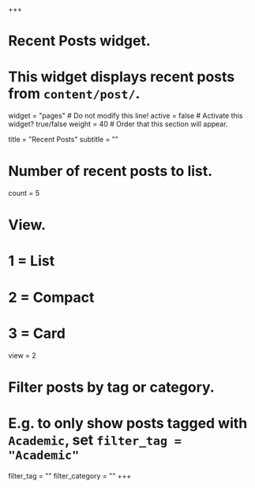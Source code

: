 +++
# Recent Posts widget.
# This widget displays recent posts from `content/post/`.
widget = "pages"  # Do not modify this line!
active = false  # Activate this widget? true/false
weight = 40  # Order that this section will appear.

title = "Recent Posts"
subtitle = ""

# Number of recent posts to list.
count = 5

# View.
#   1 = List
#   2 = Compact
#   3 = Card
view = 2

# Filter posts by tag or category.
#  E.g. to only show posts tagged with `Academic`, set `filter_tag = "Academic"`
filter_tag = ""
filter_category = ""
+++

